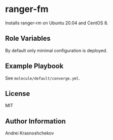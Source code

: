 ranger-fm
=========

Installs ranger-rm on Ubuntu 20.04 and CentOS 8.

Role Variables
--------------

By default only minimal configuration is deployed.

Example Playbook
----------------

See `molecule/default/converge.yml`.

License
-------

MIT

Author Information
------------------

Andrei Krasnoshchekov
